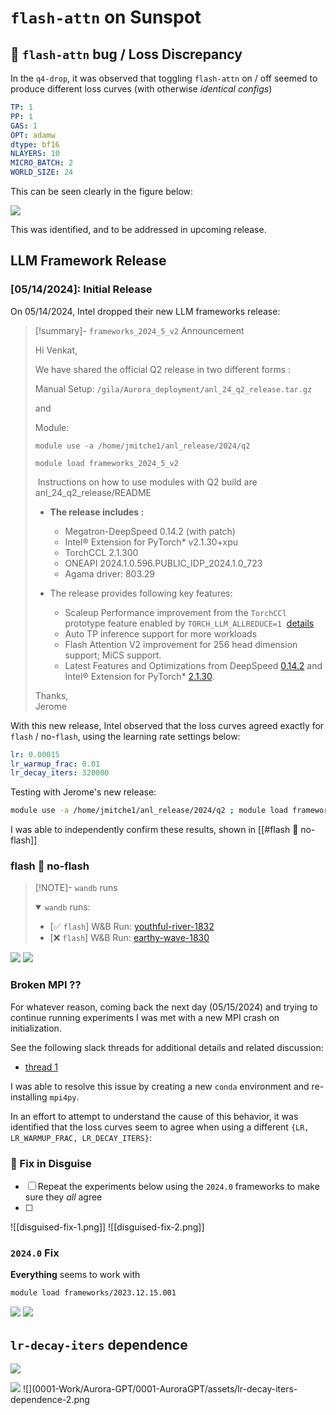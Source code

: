 # `flash-attn` on Sunspot

## 🐛 `flash-attn` bug / Loss Discrepancy

In the `q4-drop`, it was observed that toggling `flash-attn` on / off seemed to produce different loss curves (with otherwise *identical configs*)

```yaml title="aGPT-2B-common.yml"
TP: 1
PP: 1
GAS: 1
OPT: adamw
dtype: bf16
NLAYERS: 10
MICRO_BATCH: 2
WORLD_SIZE: 24
```

This can be seen clearly in the figure below:

![](0001-Work/Aurora-GPT/0001-AuroraGPT/assets/flash-attn-bug-q4-drop-sunspot-1.png)

This was identified, and to be addressed in upcoming release.

## LLM Framework Release 

### \[05/14/2024\]: Initial Release

On 05/14/2024, Intel dropped their new LLM frameworks release:

> [!summary]- `frameworks_2024_5_v2` Announcement
>
> Hi Venkat,
> 
> We have shared the official Q2 release in two different forms :
> 
> Manual Setup: `/gila/Aurora_deployment/anl_24_q2_release.tar.gz`
> 
> and 
> 
> Module: 
> 
> `module use -a /home/jmitche1/anl_release/2024/q2`
> 
> `module load frameworks_2024_5_v2`
> 
>  Instructions on how to use modules with Q2 build are anl_24_q2_release/README
> 
> - **The release includes :**
> 	- Megatron-DeepSpeed 0.14.2 (with patch)
> 	- Intel® Extension for PyTorch* v2.1.30+xpu
> 	- TorchCCL 2.1.300
> 	- ONEAPI 2024.1.0.596.PUBLIC_IDP_2024.1.0_723
> 	- Agama driver: 803.29
> 
> - The release provides following key features:
> 	- Scaleup Performance improvement from the `TorchCCl` prototype feature enabled by `TORCH_LLM_ALLREDUCE=1`  [details](https://urldefense.us/v3/__https://github.com/intel/torch-ccl/releases/tag/v2.1.300*2Bxpu__;JQ!!G_uCfscf7eWS!ZDMnN0Oxp1sCv06MkdlBqFIq0NMAXaCBOtl3fEtBq8Fn4-3iYY5-kPEKr-q4vZIL_i6f2wQbULxAIFJAthJyu3VvNA$)
> 	- Auto TP inference support for more workloads
> 	- Flash Attention V2 improvement for 256 head dimension support; MiCS support.
> 	- Latest Features and Optimizations from DeepSpeed [0.14.2](https://urldefense.us/v3/__https://github.com/microsoft/DeepSpeed/releases/tag/v0.14.2__;!!G_uCfscf7eWS!ZDMnN0Oxp1sCv06MkdlBqFIq0NMAXaCBOtl3fEtBq8Fn4-3iYY5-kPEKr-q4vZIL_i6f2wQbULxAIFJAthLj8rV_rA$) and Intel® Extension for PyTorch* [2.1.30](https://urldefense.us/v3/__https://github.com/intel/intel-extension-for-pytorch/tree/v2.1.30*2Bxpu__;JQ!!G_uCfscf7eWS!ZDMnN0Oxp1sCv06MkdlBqFIq0NMAXaCBOtl3fEtBq8Fn4-3iYY5-kPEKr-q4vZIL_i6f2wQbULxAIFJAthL8hknZQg$).
> 
> Thanks,   
> Jerome

With this new release, Intel observed that the loss curves agreed exactly for `flash` / no-`flash`, using the learning rate settings below:

```yaml title="lr00015-decay320k-warmup01.yaml"
lr: 0.00015
lr_warmup_frac: 0.01
lr_decay_iters: 320000
```

Testing with Jerome's new release:

```bash title="anl_24_q2_release.sh"
module use -a /home/jmitche1/anl_release/2024/q2 ; module load frameworks_2024_5_v2
```

I was able to independently confirm these results, shown in [[#flash 🤝 no-flash]]

### flash 🤝 no-flash

> [!NOTE]- `wandb` runs
> 
> <details open><summary><code>wandb</code> runs:</summary>
> 
> - \[✅ `flash`\] W&B Run: [youthful-river-1832](https://wandb.ai/aurora_gpt/AuroraGPT/runs/716r5rnq/overview?nw=nwuserforemans)
> - \[❌ `flash`\] W&B Run: [earthy-wave-1830](https://wandb.ai/aurora_gpt/AuroraGPT/runs/120ln0b4/overview?nw=nwuserforemans)
> 
> </details>
 
![](0001-Work/Aurora-GPT/0001-AuroraGPT/assets/flash-attn-true-2024-1.png) ![](0001-Work/Aurora-GPT/0001-AuroraGPT/assets/flash-attn-false-2024-1.png)

### Broken MPI ??

For whatever reason, coming back the next day (05/15/2024) and trying to
continue running experiments I was met with a new MPI crash on initialization.

See the following slack threads for additional details and related discussion:

- [thread 1](https://cels-anl.slack.com/archives/C05V0SRAVB6/p1715867557424879)

I was able to resolve this issue by creating a new `conda` environment and re-installing `mpi4py`.


In an effort to attempt to understand the cause of this behavior, it was
identified that the loss curves seem to agree when using a different `{LR,
LR_WARMUP_FRAC, LR_DECAY_ITERS}`:

### 🥸 Fix in Disguise

- [ ] Repeat the experiments below using the `2024.0` frameworks to make sure they _all_ agree
- [ ] 

![[disguised-fix-1.png]] ![[disguised-fix-2.png]]

### `2024.0` Fix

**Everything** seems to work with

```bash
module load frameworks/2023.12.15.001
```

![](0001-Work/Aurora-GPT/0001-AuroraGPT/assets/flash-attn-2024-0-fix.png) ![](0001-Work/Aurora-GPT/0001-AuroraGPT/assets/flash-attn-fix-frameworks-comparison.png)


## `lr-decay-iters` dependence

![](0001-Work/Aurora-GPT/0001-AuroraGPT/assets/lr-schedule-dependence.png)

![](0001-Work/Aurora-GPT/0001-AuroraGPT/assets/lr-decay-iters-dependence-1.png) ![](0001-Work/Aurora-GPT/0001-AuroraGPT/assets/lr-decay-iters-dependence-2.png

